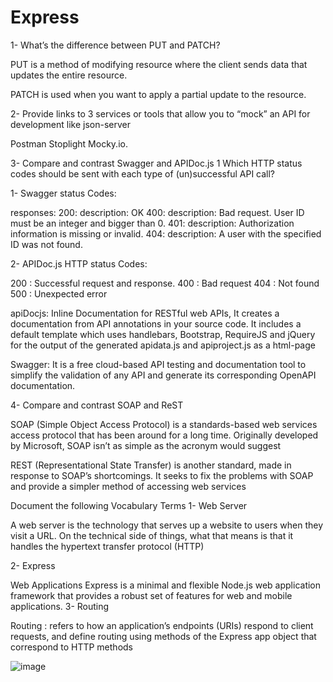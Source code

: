 # Express
1- What’s the difference between PUT and PATCH?

PUT is a method of modifying resource where the client sends data that updates the entire resource.

PATCH is used when you want to apply a partial update to the resource.

2- Provide links to 3 services or tools that allow you to “mock” an API for development like json-server

Postman
Stoplight 
Mocky.io.

3- Compare and contrast Swagger and APIDoc.js 1 Which HTTP status codes should be sent with each type of (un)successful API call?

1- Swagger status Codes:

   responses:
        200:
          description: OK
        400:
          description: Bad request. User ID must be an integer and bigger than 0.
        401:
          description: Authorization information is missing or invalid.
        404:
          description: A user with the specified ID was not found.
          
2- APIDoc.js HTTP status Codes:

200 : Successful request and response.
400 : Bad request
404 : Not found
500 : Unexpected error

apiDocjs: Inline Documentation for RESTful web APIs, It creates a documentation from API annotations in your source code. It includes a default template which uses handlebars, Bootstrap, RequireJS and jQuery for the output of the generated apidata.js and apiproject.js as a html-page

Swagger: It is a free cloud-based API testing and documentation tool to simplify the validation of any API and generate its corresponding OpenAPI documentation.

4- Compare and contrast SOAP and ReST

SOAP (Simple Object Access Protocol) is a standards-based web services access protocol that has been around for a long time. Originally developed by Microsoft, SOAP isn’t as simple as the acronym would suggest

REST (Representational State Transfer) is another standard, made in response to SOAP’s shortcomings. It seeks to fix the problems with SOAP and provide a simpler method of accessing web services


Document the following Vocabulary Terms
1- Web Server

A web server is the technology that serves up a website to users when they visit a URL. On the technical side of things, what that means is that it handles the hypertext transfer protocol (HTTP)

2- Express

Web Applications Express is a minimal and flexible Node.js web application framework that provides a robust set of features for web and mobile applications.
3- Routing

Routing : refers to how an application’s endpoints (URIs) respond to client requests, and define routing using methods of the Express app object that correspond to HTTP methods

![image](https://encrypted-tbn0.gstatic.com/images?q=tbn:ANd9GcQpNvJ568uCXtl0B60o0sWVc1xLXkEdpBLBUg&usqp=CAU.jpg)